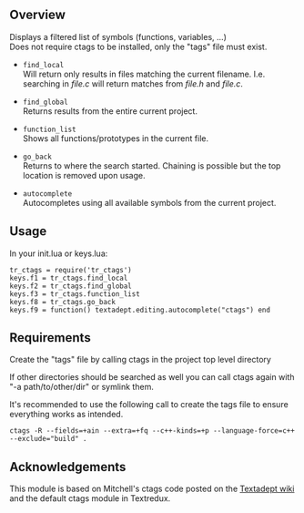 Overview
---

Displays a filtered list of symbols (functions, variables, …)  
Does not require ctags to be installed, only the "tags" file must exist.

* `find_local`  
Will return only results in files matching the current filename.
I.e. searching in *file.c* will return matches from *file.h* and *file.c*.

* `find_global`  
Returns results from the entire current project.

* `function_list`  
Shows all functions/prototypes in the current file.

* `go_back`  
Returns to where the search started. Chaining is possible
but the top location is removed upon usage.

* `autocomplete`  
Autocompletes using all available symbols from the current project.

Usage
---

In your init.lua or keys.lua:

    tr_ctags = require('tr_ctags')
    keys.f1 = tr_ctags.find_local
    keys.f2 = tr_ctags.find_global
    keys.f3 = tr_ctags.function_list
    keys.f8 = tr_ctags.go_back
    keys.f9 = function() textadept.editing.autocomplete("ctags") end

Requirements
---

Create the "tags" file by calling ctags in the project top level directory

If other directories should be searched as well you can call ctags again with "-a path/to/other/dir" or symlink them.

It's recommended to use the following call to create the tags file
to ensure everything works as intended.  

    ctags -R --fields=+ain --extra=+fq --c++-kinds=+p --language-force=c++ --exclude="build" .

Acknowledgements
---
This module is based on Mitchell's ctags code posted on the
[Textadept wiki](http://foicica.com/wiki/ctags) and the default ctags module in Textredux.

